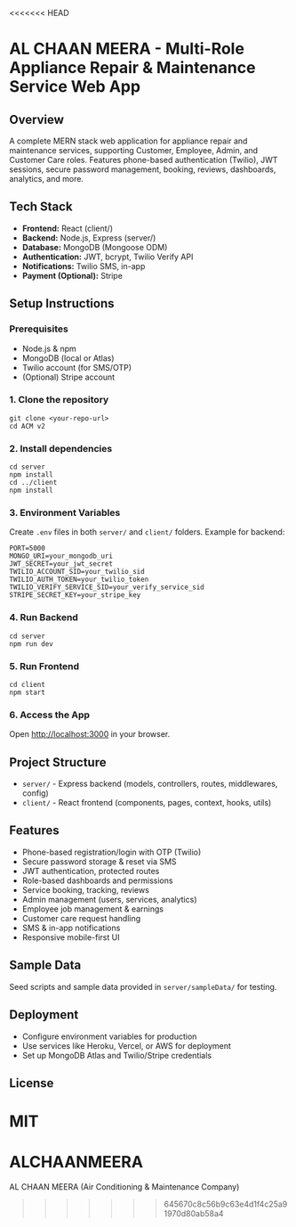 <<<<<<< HEAD
# AL CHAAN MEERA - Multi-Role Appliance Repair & Maintenance Service Web App

## Overview
A complete MERN stack web application for appliance repair and maintenance services, supporting Customer, Employee, Admin, and Customer Care roles. Features phone-based authentication (Twilio), JWT sessions, secure password management, booking, reviews, dashboards, analytics, and more.

## Tech Stack
- **Frontend:** React (client/)
- **Backend:** Node.js, Express (server/)
- **Database:** MongoDB (Mongoose ODM)
- **Authentication:** JWT, bcrypt, Twilio Verify API
- **Notifications:** Twilio SMS, in-app
- **Payment (Optional):** Stripe

## Setup Instructions

### Prerequisites
- Node.js & npm
- MongoDB (local or Atlas)
- Twilio account (for SMS/OTP)
- (Optional) Stripe account

### 1. Clone the repository
```
git clone <your-repo-url>
cd ACM v2
```

### 2. Install dependencies
```
cd server
npm install
cd ../client
npm install
```

### 3. Environment Variables
Create `.env` files in both `server/` and `client/` folders. Example for backend:
```
PORT=5000
MONGO_URI=your_mongodb_uri
JWT_SECRET=your_jwt_secret
TWILIO_ACCOUNT_SID=your_twilio_sid
TWILIO_AUTH_TOKEN=your_twilio_token
TWILIO_VERIFY_SERVICE_SID=your_verify_service_sid
STRIPE_SECRET_KEY=your_stripe_key
```

### 4. Run Backend
```
cd server
npm run dev
```

### 5. Run Frontend
```
cd client
npm start
```

### 6. Access the App
Open [http://localhost:3000](http://localhost:3000) in your browser.

## Project Structure
- `server/` - Express backend (models, controllers, routes, middlewares, config)
- `client/` - React frontend (components, pages, context, hooks, utils)

## Features
- Phone-based registration/login with OTP (Twilio)
- Secure password storage & reset via SMS
- JWT authentication, protected routes
- Role-based dashboards and permissions
- Service booking, tracking, reviews
- Admin management (users, services, analytics)
- Employee job management & earnings
- Customer care request handling
- SMS & in-app notifications
- Responsive mobile-first UI

## Sample Data
Seed scripts and sample data provided in `server/sampleData/` for testing.

## Deployment
- Configure environment variables for production
- Use services like Heroku, Vercel, or AWS for deployment
- Set up MongoDB Atlas and Twilio/Stripe credentials

## License
MIT
=======
# ALCHAANMEERA
AL CHAAN MEERA (Air Conditioning &amp; Maintenance Company)
>>>>>>> 645670c8c56b9c63e4d1f4c25a91970d80ab58a4
